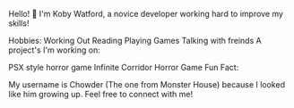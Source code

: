 Hello! 👋 I'm Koby Watford, a novice developer working hard to improve my skills!

Hobbies:
Working Out
Reading
Playing Games
Talking with freinds
A project's I'm working on:

PSX style horror game
Infinite Corridor Horror Game
Fun Fact:

My username is Chowder (The one from Monster House) because I looked like him growing up.
Feel free to connect with me!
